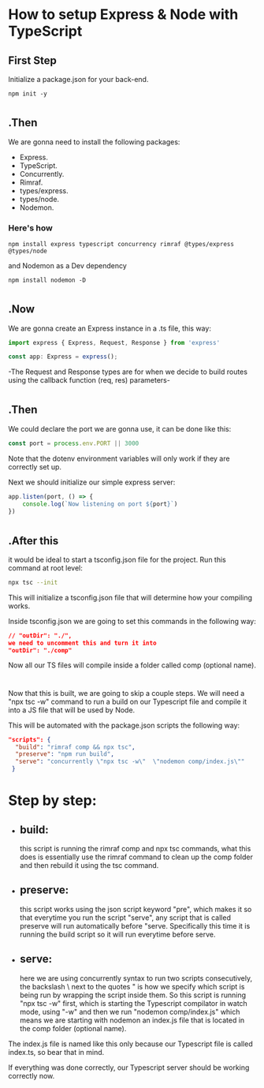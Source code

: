 # How to setup Express & Node with TypeScript

## First Step

Initialize a package.json for your back-end.

```
npm init -y
```
#
## .Then
We are gonna need to install the following packages:

- Express.
- TypeScript.
- Concurrently.
- Rimraf.
- types/express.
- types/node.
- Nodemon.

### Here's how

```
npm install express typescript concurrency rimraf @types/express @types/node
```

and Nodemon as a Dev dependency
```
npm install nodemon -D
```
#
## .Now
We are gonna create an Express instance in a .ts file, this way:

```ts
import express { Express, Request, Response } from 'express'

const app: Express = express();
```
-The Request and Response types are for when we decide to build routes using the callback function (req, res) parameters-
#
## .Then
We could declare the port we are gonna use, it can be done like this:

```ts
const port = process.env.PORT || 3000
```
Note that the dotenv environment variables will only work if they are correctly set up.

Next we should initialize our simple express server:

```ts
app.listen(port, () => {
    console.log(`Now listening on port ${port}`)
})
```
#
## .After this
it would be ideal to start a tsconfig.json file for the project. Run this command at root level:

```bash
npx tsc --init
```
This will initialize a tsconfig.json file that will determine how your compiling works.

Inside tsconfig.json we are going to set this commands in the following way:
```json
// "outDir": "./",
we need to uncomment this and turn it into
"outDir": "./comp"
```
Now all our TS files will compile inside a folder called comp (optional name).

#

Now that this is built, we are going to skip a couple steps.
We will need a "npx tsc -w" command to run a build on our Typescript file and compile it into a JS file that will be used by Node.

This will be automated with the package.json scripts the following way:

```json
"scripts": {
  "build": "rimraf comp && npx tsc",
  "preserve": "npm run build",
  "serve": "concurrently \"npx tsc -w\"  \"nodemon comp/index.js\""
 }
```

# Step by step:
- ## build: 
    this script is running the rimraf comp and npx tsc commands, what this does is essentially use the rimraf command to clean up the comp folder and then rebuild it using the tsc command.

- ## preserve:
    this script works using the json script keyword "pre", which makes it so that everytime you run the script "serve", any script that is called preserve will run automatically before "serve.
    Specifically this time it is running the build script so it will run everytime before serve.

- ## serve:
    here we are using concurrently syntax to run two scripts consecutively, the backslash \ next to the quotes " is how we specify which script is being run by wrapping the script inside them. So this script is running "npx tsc -w" first, which is starting the Typescript compilator in watch mode, using "-w" and then we run "nodemon comp/index.js" which means we are starting with nodemon an index.js file that is located in the comp folder (optional name).

The index.js file is named like this only because our Typescript file is called index.ts, so bear that in mind.

If everything was done correctly, our Typescript server should be working correctly now.

